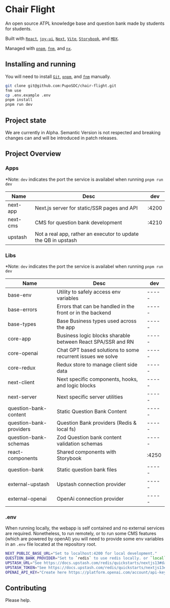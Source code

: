 # Chair Flight

An open source ATPL knowledge base and question bank made by students for
students.

Built with
[`React`](https://react.dev/),
[`joy-ui`](https://mui.com/joy-ui/getting-started/overview/),
[`Next`](https://nextjs.org/),
[`Vite`](https://vitejs.dev/),
[`Storybook`](https://storybook.js.org/),
and [`MDX`](https://mdxjs.com/).

Managed with
[`pnpm`](https://pnpm.io/),
[`fnm`](https://github.com/Schniz/fnm),
and [`nx`](https://nx.dev/).

## Installing and running

You will need to install
[`Git`](https://product.hubspot.com/blog/git-and-github-tutorial-for-beginners),
[`pnpm`](https://pnpm.io/installation),
and [`fnm`](https://github.com/Schniz/fnm)
manually.

```sh
git clone git@github.com:PupoSDC/chair-flight.git
fnm use
cp .env.example .env
pnpm install
pnpm run dev
```

## Project state

We are currently in Alpha. Semantic Version is not respected and breaking changes
can and will be introduced in patch releases.

## Project Overview

### Apps

\*Note: `dev` indicates the port the service is availabel when running `pnpm run dev`

| Name     | Desc                                                           | dev   |
| -------- | -------------------------------------------------------------- | ----- |
| next-app | Next.js server for static/SSR pages and API                    | :4200 |
| next-cms | CMS for question bank development                              | :4210 |
| upstash  | Not a real app, rather an executor to update the QB in upstash |       |

### Libs

\*Note: `dev` indicates the port the service is availabel when running `pnpm run dev`

| Name                    | Desc                                                        | dev   |
| ----------------------- | ----------------------------------------------------------- | ----- |
| base-env                | Utility to safely access env variables                      | ----- |
| base-errors             | Errors that can be handled in the front or in the backend   | ----- |
| base-types              | Base Business types used across the app                     | ----- |
| core-app                | Business logic blocks sharable between React SPA/SSR and RN | ----- |
| core-openai             | Chat GPT based solutions to some recurrent issues we solve  | ----- |
| core-redux              | Redux store to manage client side data                      | ----- |
| next-client             | Next specific components, hooks, and logic blocks           | ----- |
| next-server             | Next specific server utilities                              | ----- |
| question-bank-content   | Static Question Bank Content                                | ----- |
| question-bank-providers | Question Bank providers (Redis & local fs)                  | ----- |
| question-bank-schemas   | Zod Question bank content validation schemas                | ----- |
| react-components        | Shared components with Storybook                            | :4250 |
| question-bank           | Static question bank files                                  | ----- |
| external-upstash        | Upstash connection provider                                 | ----- |
| external-openai         | OpenAi connection provider                                  | ----- |

### .env

When running locally, the webapp is self contained and no external services are
required. Nonetheless, to run remotely, or to run some CMS features (which are
powered by openAI) you will need to provide some env variables in an `.env` file
located at the repository root.

```sh
NEXT_PUBLIC_BASE_URL="Set to localhost:4200 for local development."
QUESTION_BANK_PROVIDER="Set to `redis` to use redis locally. or `local` for local fs"
UPSTASH_URL="See https://docs.upstash.com/redis/quickstarts/nextjs13#database-setup"
UPSTASH_TOKEN="See https://docs.upstash.com/redis/quickstarts/nextjs13#database-setup"
OPENAI_API_KEY="Create here https://platform.openai.com/account/api-keys"
```

## Contributing

Please help.
